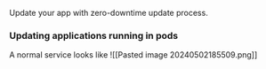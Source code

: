 Update your app with zero-downtime update process.

### Updating applications running in pods
A normal service looks like 
![[Pasted image 20240502185509.png]]

